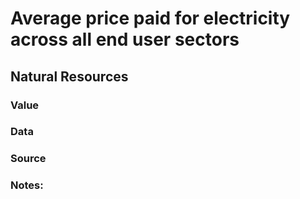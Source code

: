 # Average price paid for electricity across all end user sectors

## Natural Resources

### Value

### Data

### Source

### Notes:
